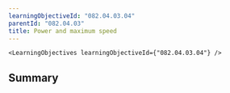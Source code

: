 ```yaml
---
learningObjectiveId: "082.04.03.04"
parentId: "082.04.03"
title: Power and maximum speed
---
```


```tsx eval
<LearningObjectives learningObjectiveId={"082.04.03.04"} />
```

## Summary
